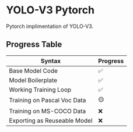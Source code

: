 # YOLO-V3 Pytorch

Pytorch implimentation of YOLO-V3.

## Progress Table
<!-- * ✅ - Completed
* 🟡 - In Progress
* ❌ - Incomplete -->

| Syntax      | Progress |
| ----------- | ----------- |
| Base Model Code              | ✅ |
| Model Boilerplate            | ✅ |
| Working Training Loop  | ✅ |
| Training on Pascal Voc Data  | 🟡 |
| Training on MS-COCO Data     | ❌ |
| Exporting as Reuseable Model | ❌ |